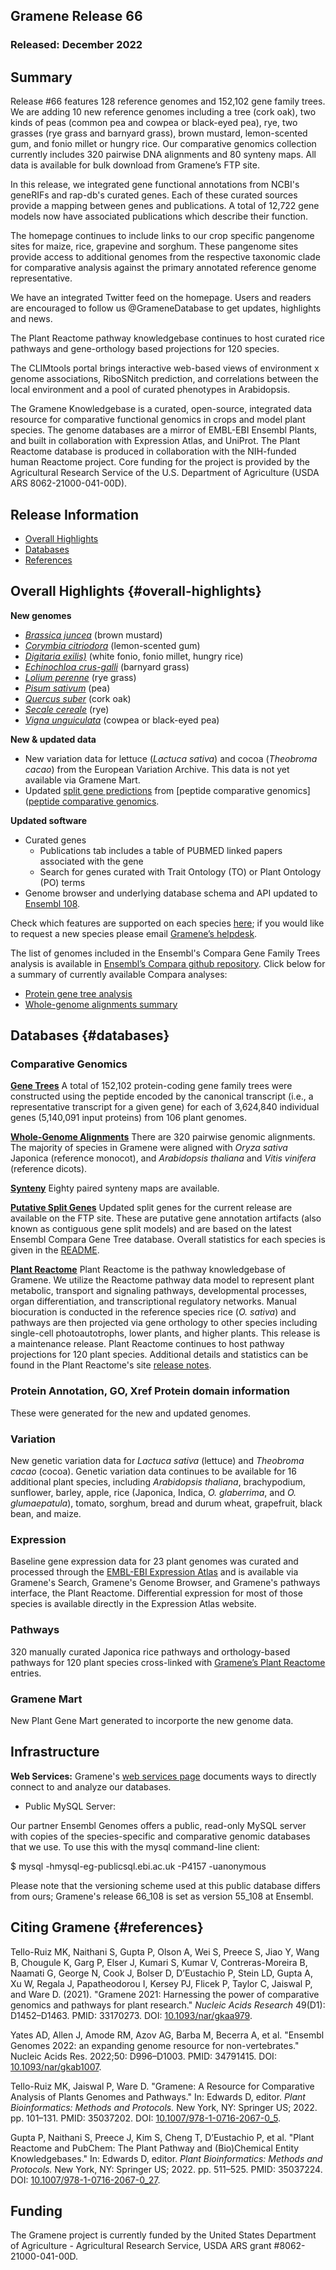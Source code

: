 ## Gramene Release 66
### Released: December 2022
## Summary

Release #66 features 128 reference genomes and 152,102 gene family trees. We are adding 10 new reference genomes including a 
tree (cork oak), two kinds of peas (common pea and cowpea or black-eyed pea), rye, two grasses (rye grass and barnyard
grass), brown mustard, lemon-scented gum, and fonio millet or hungry rice. Our comparative genomics collection currently
includes 320 pairwise DNA alignments and 80 synteny maps. All data is available for bulk download from Gramene’s FTP site.

In this release, we integrated gene functional annotations from NCBI's geneRIFs and rap-db's curated genes. Each of these
curated sources provide a mapping between genes and publications. A total of 12,722 gene models now have associated
publications which describe their function.

The homepage continues to include links to our crop specific pangenome sites for maize, rice, grapevine and sorghum.
These pangenome sites provide access to additional genomes from the respective taxonomic clade for comparative analysis
against the primary annotated reference genome representative.

We have an integrated Twitter feed on the homepage. Users and readers are encouraged to follow us @GrameneDatabase to get updates, highlights and news.

The Plant Reactome pathway knowledgebase continues to host curated rice pathways and gene-orthology based projections for 120 species.

The CLIMtools portal brings interactive web-based views of environment x genome associations, RiboSNitch prediction, and correlations between the local environment and a pool of curated phenotypes in Arabidopsis.

The Gramene Knowledgebase is a curated, open-source, integrated data resource for comparative functional genomics in crops and model plant species.
The genome databases are a mirror of EMBL-EBI Ensembl Plants, and built in collaboration with Expression Atlas, and UniProt.
The Plant Reactome database is produced in collaboration with the NIH-funded human Reactome project.
Core funding for the project is provided by the Agricultural Research Service of the U.S. Department of Agriculture (USDA ARS 8062-21000-041-00D).


## Release Information
- [Overall Highlights](#overall-highlights)
- [Databases](#databases)
- [References](#references)

## Overall Highlights {#overall-highlights}

**New genomes**

- [_Brassica juncea_](https://ensembl.gramene.org/Brassica_juncea) (brown mustard)
- [_Corymbia citriodora_](https://ensembl.gramene.org/Corymbia_citriodora) (lemon-scented gum)
- [_Digitaria exilis)_](https://ensembl.gramene.org/Digitaria_exilis) (white fonio, fonio millet, hungry rice)
- [_Echinochloa crus-galli_](https://ensembl.gramene.org/Echinochloa_crusgalli) (barnyard grass)
- [_Lolium perenne_](https://ensembl.gramene.org/Lolium_perenne) (rye grass)
- [_Pisum sativum_](https://ensembl.gramene.org/Pisum_sativum) (pea)
- [_Quercus suber_](https://ensembl.gramene.org/Quercus_suber) (cork oak)
- [_Secale cereale_](https://ensembl.gramene.org/Secale_cereale) (rye)
- [_Vigna unguiculata_](https://ensembl.gramene.org/Vigna_unguiculata) (cowpea or black-eyed pea)


**New & updated data**

- New variation data for lettuce (_Lactuca sativa_) and cocoa (_Theobroma cacao_) from the European Variation Archive. This data is not yet available via Gramene Mart.
- Updated [split gene predictions](https://ftp.gramene.org/pub/gramene/CURRENT_RELEASE/split_genes/) from [peptide comparative genomics]([peptide comparative genomics](http://ensemblgenomes.org/info/data/peptide_compara).


**Updated software**

- Curated genes
  - Publications tab includes a table of PUBMED linked papers associated with the gene
  - Search for genes curated with Trait Ontology (TO) or Plant Ontology (PO) terms
- Genome browser and underlying database schema and API updated to [Ensembl 108]([https://www.ensembl.info/2021/12/10/ensembl-105-has-been-released/](https://www.ensembl.info/2022/10/20/ensembl-108-has-been-released/)).


Check which features are supported on each species [here](http://ensembl.gramene.org/species.html); if you would like to request a new species please email [Gramene’s helpdesk](https://www.gramene.org/feedback).

The list of genomes included in the Ensembl's Compara Gene Family Trees analysis is available in [Ensembl’s Compara github repository](https://github.com/Ensembl/ensembl-compara/blob/release/108/conf/plants/allowed_species.json). Click below for a summary of currently available Compara analyses:

- [Protein gene tree analysis](https://ensembl.gramene.org/info/genome/compara/prot_tree_stats.html)
- [Whole-genome alignments summary](https://ensembl.gramene.org/info/genome/compara/compara_analyses.html)



## Databases {#databases}
### Comparative Genomics

[**Gene Trees**](https://ensembl.gramene.org/info/genome/compara/prot_tree_stats.html)
A total of 152,102 protein-coding gene family trees were constructed using the peptide encoded by
the canonical transcript (i.e., a representative transcript for a given gene) for each
of 3,624,840 individual genes (5,140,091 input proteins) from 106 plant genomes.

[**Whole-Genome Alignments**](https://ensembl.gramene.org/info/genome/compara/compara_analyses.html)
There are 320 pairwise genomic alignments. The majority of species in Gramene were aligned with _Oryza sativa_ Japonica (reference monocot), and _Arabidopsis thaliana_ and _Vitis vinifera_ (reference dicots).

[**Synteny**](https://ensembl.gramene.org/info/genome/compara/compara_analyses.html)
Eighty paired synteny maps are available. 

[**Putative Split Genes**](http://ftp.gramene.org/CURRENT_RELEASE/splitgenes/)
Updated split genes for the current release are available on the FTP site.  These are putative gene annotation artifacts (also known as contiguous gene split models) and are based on the latest Ensembl Compara Gene Tree database. Overall statistics for each species is given in the [README](https://ftp.gramene.org/CURRENT_RELEASE/split_genes/1_ReadMe_SplitGenesBySpecies.txt).

[**Plant Reactome**](https://plantreactome.gramene.org)
Plant Reactome is the pathway knowledgebase of Gramene. We utilize the Reactome pathway data model to represent plant metabolic, transport and signaling pathways, developmental processes, organ differentiation, and transcriptional regulatory networks. Manual biocuration is conducted in the reference species rice (_O. sativa_) and pathways are then projected via gene orthology to other species including single-cell photoautotrophs, lower plants, and higher plants. This release is a maintenance release. Plant Reactome continues to host pathway projections for 120 plant species. Additional details and statistics can be found in the Plant Reactome's site [release notes](https://plantreactome.gramene.org/index.php?option=com_content&view=article&id=111&Itemid=360&lang=en).

### Protein Annotation, GO, Xref Protein domain information 

These were generated for the new and updated genomes.


### Variation

New genetic variation data for _Lactuca sativa_ (lettuce) and _Theobroma cacao_ (cocoa). Genetic variation data continues to be available for 16 additional plant species, including _Arabidopsis thaliana_, brachypodium, sunflower, barley, apple, rice (Japonica, Indica, _O. glaberrima_, and _O. glumaepatula_), tomato, sorghum, bread and durum wheat, grapefruit, black bean, and maize.


### Expression

Baseline gene expression data for 23 plant genomes was curated and processed through the [EMBL-EBI Expression Atlas](https://www.ebi.ac.uk/gxa/plant/experiments) and is available via Gramene's Search, Gramene's Genome Browser, and Gramene's pathways interface, the Plant Reactome. Differential expression for most of those species is available directly in the Expression Atlas website. 


### Pathways

320 manually curated Japonica rice pathways and orthology-based pathways for 120 plant species cross-linked with [Gramene’s Plant Reactome](https://plantreactome.gramene.org/) entries.


### Gramene Mart

New Plant Gene Mart generated to incorporte the new genome data.

## Infrastructure

**Web Services:** Gramene's [web services page](https://gramene.org/web-services) documents ways to directly connect to and analyze our databases.

- Public MySQL Server: 

Our partner Ensembl Genomes offers a public, read-only MySQL server with copies of the species-specific and comparative genomic databases that we use. To use this with the mysql command-line client:

  $ mysql -hmysql-eg-publicsql.ebi.ac.uk -P4157 -uanonymous

Please note that the versioning scheme used at this public database differs from ours; Gramene's release 66_108 is set as version 55_108 at Ensembl.


## Citing Gramene {#references}

Tello-Ruiz MK, Naithani S, Gupta P, Olson A, Wei S, Preece S, Jiao Y, Wang B, Chougule K, Garg P, Elser J, Kumari S, Kumar V, Contreras-Moreira B, Naamati G, George N, Cook J, Bolser D, D’Eustachio P, Stein LD, Gupta A, Xu W, Regala J, Papatheodorou I, Kersey PJ, Flicek P, Taylor C, Jaiswal P, and Ware D. (2021). "Gramene 2021: Harnessing the power of comparative genomics and pathways for plant research." *Nucleic Acids Research* 49(D1): D1452–D1463. PMID: 33170273. DOI: [10.1093/nar/gkaa979](https://doi.org/10.1093/nar/gkaa979).

Yates AD, Allen J, Amode RM, Azov AG, Barba M, Becerra A, et al. "Ensembl Genomes 2022: an expanding genome resource for non-vertebrates." Nucleic Acids Res. 2022;50: D996–D1003. PMID: 34791415. DOI: [10.1093/nar/gkab1007](https://doi.org/10.1093/nar/gkab1007).

Tello-Ruiz MK, Jaiswal P, Ware D. "Gramene: A Resource for Comparative Analysis of Plants Genomes and Pathways." In: Edwards D, editor. *Plant Bioinformatics: Methods and Protocols.* New York, NY: Springer US; 2022. pp. 101–131. PMID: 35037202. DOI: [10.1007/978-1-0716-2067-0_5](https://doi.org/10.1007/978-1-0716-2067-0_5).

Gupta P, Naithani S, Preece J, Kim S, Cheng T, D’Eustachio P, et al. "Plant Reactome and PubChem: The Plant Pathway and (Bio)Chemical Entity Knowledgebases." In: Edwards D, editor. *Plant Bioinformatics: Methods and Protocols.* New York, NY: Springer US; 2022. pp. 511–525. PMID: 35037224. DOI: [10.1007/978-1-0716-2067-0_27](https://doi.org/10.1007/978-1-0716-2067-0_27).

## Funding

The Gramene project is currently funded by the United States Department of Agriculture - Agricultural Research Service, USDA ARS grant #8062-21000-041-00D. 

